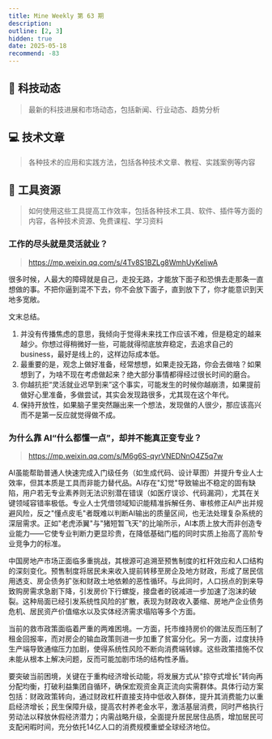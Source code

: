 ```yaml
---
title: Mine Weekly 第 63 期
description:
outline: [2, 3]
hidden: true
date: 2025-05-18
recommend: -83
---
```



## 🚀 科技动态

> 最新的科技进展和市场动态，包括新闻、行业动态、趋势分析

## 💻 技术文章

> 各种技术的应用和实践方法，包括各种技术文章、教程、实践案例等内容


## 🔧 工具资源

> 如何使用这些工具提高工作效率，包括各种技术工具、软件、插件等方面的内容，各种技术资源、免费课程、学习资料

### 工作的尽头就是灵活就业？
> https://mp.weixin.qq.com/s/4Tv8S1BZLg8WmhUyKeljwA

很多时候，人最大的障碍就是自己，走投无路，才能放下面子和恐惧去走那条一直想做的事。不把你逼到混不下去，你不会放下面子，直到放下了，你才能意识到天地多宽敞。

文末总结。
1. 并没有传播焦虑的意思，我倾向于觉得未来找工作应该不难，但是稳定的越来越少。你想过得稍微好一些，可能就得彻底放弃稳定，去追求自己的business，最好是线上的，这样边际成本低。
2. 最重要的是，观念上做好准备，经常想想，如果走投无路，你会去做啥？如果想到了，为啥不现在考虑做起来？绝大部分事情都得经过很长时间的磨合。
3. 你越抗拒“灵活就业迟早到来”这个事实，可能发生的时候你越崩溃，如果提前做好心里准备，多做尝试，其实会发现路很多，尤其现在这个年代。
4. 保持开放性，如果脑子里突然蹦出来一个想法，发现做的人很少，那应该高兴而不是第一反应就觉得做不成。

### 为什么靠 AI“什么都懂一点”，却并不能真正变专业？
> https://mp.weixin.qq.com/s/M6g6S-qyrVNEDNnO4Z5q7w

AI虽能帮助普通人快速完成入门级任务（如生成代码、设计草图）并提升专业人士效率，但其本质是工具而非能力替代品。AI存在"幻觉"导致输出不稳定的固有缺陷，用户若无专业素养则无法识别潜在错误（如医疗误诊、代码漏洞），尤其在关键领域容错率极低。专业人士凭借领域知识能精准拆解任务、审核修正AI产出并规避风险，反之"懂点皮毛"者既难以判断AI输出的质量区间，也无法处理复杂系统的深层需求。正如"老虎添翼"与"猪短暂飞天"的比喻所示，AI本质上放大而非创造专业能力——它使专业判断力更显珍贵，在降低基础门槛的同时实质上抬高了高阶专业竞争力的标准。


中国房地产市场正面临多重挑战，其根源可追溯至预售制度的杠杆效应和人口结构的深刻变化。预售制度将居民未来收入提前转移至房企及地方财政，形成了居民信用透支、房企债务扩张和财政土地依赖的恶性循环。与此同时，人口拐点的到来导致购房需求急剧下降，引发房价下行螺旋，接盘者的锐减进一步加速了泡沫的破裂。这种局面已经引发系统性风险的扩散，表现为财政收入萎缩、房地产企业债务危机、居民资产价值缩水以及实体经济需求塌陷等多个方面。

当前的救市政策面临着严重的两难困境。一方面，托市维持房价的做法反而压制了租金回报率，而对房企的输血政策则进一步加重了贫富分化。另一方面，过度扶持生产端导致通缩压力加剧，使得系统性风险不断向消费端转嫁。这些政策措施不仅未能从根本上解决问题，反而可能加剧市场的结构性矛盾。

要突破当前困境，关键在于重构经济增长动能，将发展方式从"掠夺式增长"转向再分配均衡，打破利益集团自循环，确保宏观资金真正流向实需群体。具体行动方案包括：财政政策转向，通过财政杠杆直接支持中低收入群体，提升其消费能力以重启经济增长；民生保障升级，提高农村养老金水平，激活基层消费，同时严格执行劳动法以释放休假经济潜力；内需战略升级，全面提升居民居住品质，增加居民可支配闲暇时间，充分依托14亿人口的消费规模重塑全球经济地位。
